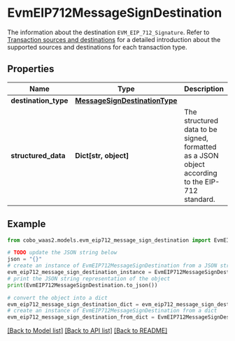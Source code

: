 # EvmEIP712MessageSignDestination

The information about the destination `EVM_EIP_712_Signature`. Refer to [Transaction sources and destinations](/v2/guides/transactions/sources-and-destinations) for a detailed introduction about the supported sources and destinations for each transaction type.

## Properties

Name | Type | Description | Notes
------------ | ------------- | ------------- | -------------
**destination_type** | [**MessageSignDestinationType**](MessageSignDestinationType.md) |  | 
**structured_data** | **Dict[str, object]** | The structured data to be signed, formatted as a JSON object according to the EIP-712 standard. | 

## Example

```python
from cobo_waas2.models.evm_eip712_message_sign_destination import EvmEIP712MessageSignDestination

# TODO update the JSON string below
json = "{}"
# create an instance of EvmEIP712MessageSignDestination from a JSON string
evm_eip712_message_sign_destination_instance = EvmEIP712MessageSignDestination.from_json(json)
# print the JSON string representation of the object
print(EvmEIP712MessageSignDestination.to_json())

# convert the object into a dict
evm_eip712_message_sign_destination_dict = evm_eip712_message_sign_destination_instance.to_dict()
# create an instance of EvmEIP712MessageSignDestination from a dict
evm_eip712_message_sign_destination_from_dict = EvmEIP712MessageSignDestination.from_dict(evm_eip712_message_sign_destination_dict)
```
[[Back to Model list]](../README.md#documentation-for-models) [[Back to API list]](../README.md#documentation-for-api-endpoints) [[Back to README]](../README.md)


